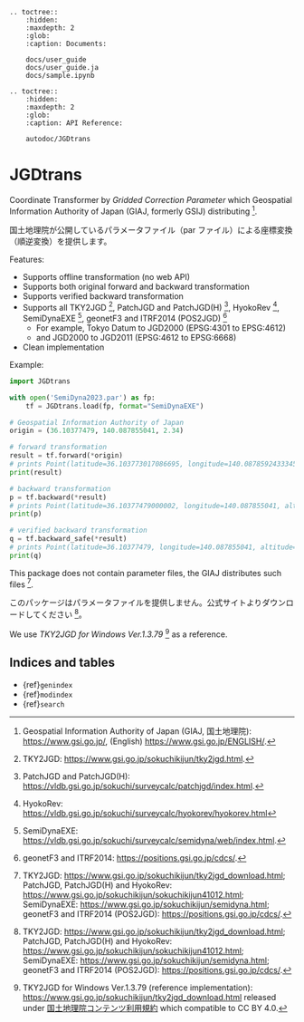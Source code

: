 ```{eval-rst}
.. toctree::
    :hidden:
    :maxdepth: 2
    :glob:
    :caption: Documents:
    
    docs/user_guide
    docs/user_guide.ja
    docs/sample.ipynb
```

```{eval-rst}
.. toctree::
    :hidden:
    :maxdepth: 2
    :glob:
    :caption: API Reference:
    
    autodoc/JGDtrans
```

# JGDtrans

Coordinate Transformer by _Gridded Correction Parameter_
which Geospatial Information Authority of Japan (GIAJ, formerly GSIJ) distributing [^1].

国土地理院が公開しているパラメータファイル（par ファイル）による座標変換（順逆変換）を提供します。

Features:

- Supports offline transformation (no web API)
- Supports both original forward and backward transformation
- Supports verified backward transformation
- Supports all TKY2JGD [^2], PatchJGD and PatchJGD(H) [^3],
  HyokoRev [^4], SemiDynaEXE [^5], geonetF3 and ITRF2014 (POS2JGD) [^6]
  - For example, Tokyo Datum to JGD2000 (EPSG:4301 to EPSG:4612)
  - and JGD2000 to JGD2011 (EPSG:4612 to EPSG:6668)
- Clean implementation

Example:

```python
import JGDtrans

with open('SemiDyna2023.par') as fp:
    tf = JGDtrans.load(fp, format="SemiDynaEXE")

# Geospatial Information Authority of Japan
origin = (36.10377479, 140.087855041, 2.34)

# forward transformation
result = tf.forward(*origin)
# prints Point(latitude=36.103773017086695, longitude=140.08785924333452, altitude=2.4363138578103)
print(result)

# backward transformation
p = tf.backward(*result)
# prints Point(latitude=36.10377479000002, longitude=140.087855041, altitude=2.339999999578243)
print(p)

# verified backward transformation
q = tf.backward_safe(*result)
# prints Point(latitude=36.10377479, longitude=140.087855041, altitude=2.3399999999970085)
print(q)
```

This package does not contain parameter files, the GIAJ distributes such files [^7].

このパッケージはパラメータファイルを提供しません。公式サイトよりダウンロードしてください [^7]。

We use _TKY2JGD for Windows Ver.1.3.79_ [^8] as a reference.

[^1]: Geospatial Information Authority of Japan (GIAJ, 国土地理院): <https://www.gsi.go.jp/>,
      (English) <https://www.gsi.go.jp/ENGLISH/>.
[^2]: TKY2JGD: <https://www.gsi.go.jp/sokuchikijun/tky2jgd.html>.
[^3]: PatchJGD and PatchJGD(H): <https://vldb.gsi.go.jp/sokuchi/surveycalc/patchjgd/index.html>.
[^4]: HyokoRev: <https://vldb.gsi.go.jp/sokuchi/surveycalc/hyokorev/hyokorev.html>
[^5]: SemiDynaEXE: <https://vldb.gsi.go.jp/sokuchi/surveycalc/semidyna/web/index.html>.
[^6]: geonetF3 and ITRF2014: <https://positions.gsi.go.jp/cdcs/>.
[^7]: TKY2JGD: <https://www.gsi.go.jp/sokuchikijun/tky2jgd_download.html>;
      PatchJGD, PatchJGD(H) and HyokoRev: <https://www.gsi.go.jp/sokuchikijun/sokuchikijun41012.html>;
      SemiDynaEXE: <https://www.gsi.go.jp/sokuchikijun/semidyna.html>;
      geonetF3 and ITRF2014 (POS2JGD): <https://positions.gsi.go.jp/cdcs/>.
[^8]: TKY2JGD for Windows Ver.1.3.79 (reference implementation):
      <https://www.gsi.go.jp/sokuchikijun/tky2jgd_download.html> 
      released under [国土地理院コンテンツ利用規約](https://www.gsi.go.jp/kikakuchousei/kikakuchousei40182.html)
      which compatible to CC BY 4.0.
[^9]: Rust implementation: <https://github.com/paqira/jgdtrans-rs>.

## Indices and tables

* {ref}`genindex`
* {ref}`modindex`
* {ref}`search`
